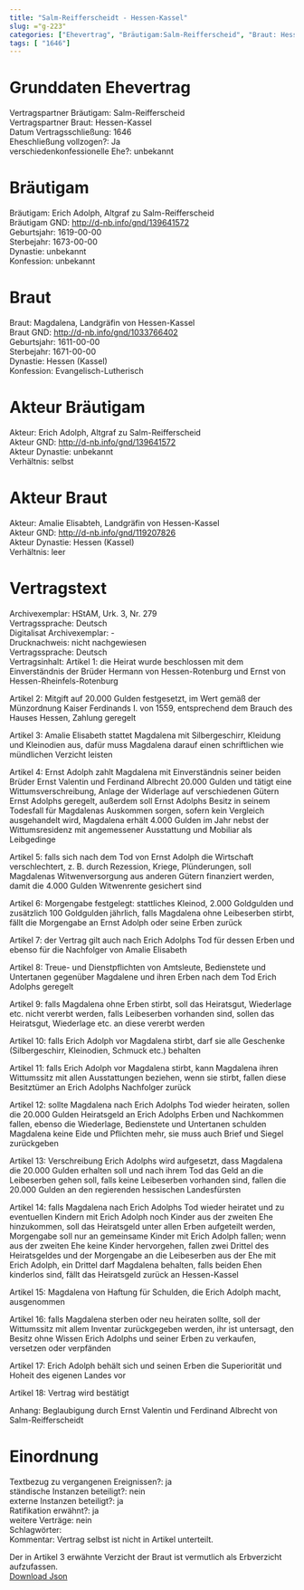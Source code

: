 ```yaml
---
title: "Salm-Reifferscheidt - Hessen-Kassel"
slug: ="g-223"
categories: ["Ehevertrag", "Bräutigam:Salm-Reifferscheid", "Braut: Hessen-Kassel", "Eheschließung vollzogen?:Ja", "verschiedenkonfessionelle Ehe?:unbekannt", "Dynastie Bräutigam:unbekannt", "Akteur Bräutigam:Erich Adolph, Altgraf zu Salm-Reifferscheid", "Akteur Braut:Amalie Elisabteh, Landgräfin von Hessen-Kassel", "Textbezug?:ja", "Ständisch?:nein", "Ratifikation?:ja", "Sonstiges?:nein", "Bräutigam:Salm-Reifferscheid", "Braut: Hessen-Kassel"]
tags: [ "1646"]
---
```

<!--more-->

# Grunddaten Ehevertrag

Vertragspartner Bräutigam: Salm-Reifferscheid<br>
Vertragspartner Braut: Hessen-Kassel<br>
Datum Vertragsschließung: 1646<br>
Eheschließung vollzogen?: Ja<br>
verschiedenkonfessionelle Ehe?: unbekannt<br>
# Bräutigam

Bräutigam: Erich Adolph, Altgraf zu Salm-Reifferscheid<br>
Bräutigam GND: http://d-nb.info/gnd/139641572<br>
Geburtsjahr: 1619-00-00<br>
Sterbejahr: 1673-00-00<br>
Dynastie: unbekannt<br>
Konfession: unbekannt<br>
# Braut

Braut: Magdalena, Landgräfin von Hessen-Kassel<br>
Braut GND: http://d-nb.info/gnd/1033766402<br>
Geburtsjahr: 1611-00-00<br>
Sterbejahr: 1671-00-00<br>
Dynastie: Hessen (Kassel)<br>
Konfession: Evangelisch-Lutherisch<br>
# Akteur Bräutigam

Akteur: Erich Adolph, Altgraf zu Salm-Reifferscheid<br>
Akteur GND: http://d-nb.info/gnd/139641572<br>
Akteur Dynastie: unbekannt<br>
Verhältnis: selbst<br>
# Akteur Braut

Akteur: Amalie Elisabteh, Landgräfin von Hessen-Kassel<br>
Akteur GND: http://d-nb.info/gnd/119207826<br>
Akteur Dynastie: Hessen (Kassel)<br>
Verhältnis: leer<br>
# Vertragstext

Archivexemplar: HStAM, Urk. 3, Nr. 279<br>
Vertragssprache: Deutsch<br>
Digitalisat Archivexemplar: -<br>
Drucknachweis: nicht nachgewiesen<br>
Vertragssprache: Deutsch<br>
Vertragsinhalt: Artikel 1: die Heirat wurde beschlossen mit dem Einverständnis der Brüder Hermann von Hessen-Rotenburg und Ernst von Hessen-Rheinfels-Rotenburg

Artikel 2: Mitgift auf 20.000 Gulden festgesetzt, im Wert gemäß der Münzordnung Kaiser Ferdinands I. von 1559, entsprechend dem Brauch des Hauses Hessen, Zahlung geregelt

Artikel 3: Amalie Elisabeth stattet Magdalena mit Silbergeschirr, Kleidung und Kleinodien aus, dafür muss Magdalena darauf einen schriftlichen wie mündlichen Verzicht leisten

Artikel 4: Ernst Adolph zahlt Magdalena mit Einverständnis seiner beiden Brüder Ernst Valentin und Ferdinand Albrecht 20.000 Gulden und tätigt eine Wittumsverschreibung, Anlage der Widerlage auf verschiedenen Gütern Ernst Adolphs geregelt, außerdem soll Ernst Adolphs Besitz in seinem Todesfall für Magdalenas Auskommen sorgen, sofern kein Vergleich ausgehandelt wird, Magdalena erhält 4.000 Gulden im Jahr nebst der Wittumsresidenz mit angemessener Ausstattung und Mobiliar als Leibgedinge

Artikel 5: falls sich nach dem Tod von Ernst Adolph die Wirtschaft verschlechtert, z. B. durch Rezession, Kriege, Plünderungen, soll Magdalenas Witwenversorgung aus anderen Gütern finanziert werden, damit die 4.000 Gulden Witwenrente gesichert sind

Artikel 6: Morgengabe festgelegt: stattliches Kleinod, 2.000 Goldgulden und zusätzlich 100 Goldgulden jährlich, falls Magdalena ohne Leibeserben stirbt, fällt die Morgengabe an Ernst Adolph oder seine Erben zurück

Artikel 7: der Vertrag gilt auch nach Erich Adolphs Tod für dessen Erben und ebenso für die Nachfolger von Amalie Elisabeth

Artikel 8: Treue- und Dienstpflichten von Amtsleute, Bedienstete und Untertanen gegenüber Magdalene und ihren Erben nach dem Tod Erich Adolphs geregelt

Artikel 9: falls Magdalena ohne Erben stirbt, soll das Heiratsgut, Wiederlage etc. nicht vererbt werden, falls Leibeserben vorhanden sind, sollen das Heiratsgut, Wiederlage etc. an diese vererbt werden

Artikel 10: falls Erich Adolph vor Magdalena stirbt, darf sie alle Geschenke (Silbergeschirr, Kleinodien, Schmuck etc.) behalten

Artikel 11: falls Erich Adolph vor Magdalena stirbt, kann Magdalena ihren Wittumssitz mit allen Ausstattungen beziehen, wenn sie stirbt, fallen diese Besitztümer an Erich Adolphs Nachfolger zurück

Artikel 12: sollte Magdalena nach Erich Adolphs Tod wieder heiraten, sollen die 20.000 Gulden Heiratsgeld an Erich Adolphs Erben und Nachkommen fallen, ebenso die Wiederlage, Bedienstete und Untertanen schulden Magdalena keine Eide und Pflichten mehr, sie muss auch Brief und Siegel zurückgeben

Artikel 13: Verschreibung Erich Adolphs wird aufgesetzt, dass Magdalena die 20.000 Gulden erhalten soll und nach ihrem Tod das Geld an die Leibeserben gehen soll, falls keine Leibeserben vorhanden sind, fallen die 20.000 Gulden an den regierenden hessischen Landesfürsten 

Artikel 14: falls Magdalena nach Erich Adolphs Tod wieder heiratet und zu eventuellen Kindern mit Erich Adolph noch Kinder aus der zweiten Ehe hinzukommen, soll das Heiratsgeld unter allen Erben aufgeteilt werden, Morgengabe soll nur an gemeinsame Kinder mit Erich Adolph fallen; wenn aus der zweiten Ehe keine Kinder hervorgehen, fallen zwei Drittel des Heiratsgeldes und der Morgengabe an die Leibeserben aus der Ehe mit Erich Adolph, ein Drittel darf Magdalena behalten, falls beiden Ehen kinderlos sind, fällt das Heiratsgeld zurück an Hessen-Kassel

Artikel 15: Magdalena von Haftung für Schulden, die Erich Adolph macht, ausgenommen

Artikel 16: falls Magdalena sterben oder neu heiraten sollte, soll der Wittumssitz mit allem Inventar zurückgegeben werden, ihr ist untersagt, den Besitz ohne Wissen Erich Adolphs und seiner Erben zu verkaufen, versetzen oder verpfänden

Artikel 17: Erich Adolph behält sich und seinen Erben die Superiorität und Hoheit des eigenen Landes vor

Artikel 18: Vertrag wird bestätigt

Anhang: Beglaubigung durch Ernst Valentin und Ferdinand Albrecht von Salm-Reifferscheidt<br>
# Einordnung

Textbezug zu vergangenen Ereignissen?: ja<br>
ständische Instanzen beteiligt?: nein<br>
externe Instanzen beteiligt?: ja<br>
Ratifikation erwähnt?: ja<br>
weitere Verträge: nein<br>
Schlagwörter: <br>
Kommentar: Vertrag selbst ist nicht in Artikel unterteilt.

Der in Artikel 3 erwähnte Verzicht der Braut ist vermutlich als Erbverzicht aufzufassen.<br>
[Download Json](/vertraege/vertrag-223.json)